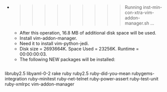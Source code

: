 * >>>>>>>>> Running inst-min-con-xtra-vim-addon-manager.sh ...
  * After this operation, 16.8 MB of additional disk space will be used.
  * Install vim-addon-manager.
  * Need it to install vim-python-jedi.
  * Disk size = 2693664K. Space Used = 23256K. Runtime = 00:00:00:03.
  * The following NEW packages will be installed:
  ```bash
libruby2.5 libyaml-0-2 rake ruby ruby2.5
ruby-did-you-mean rubygems-integration ruby-minitest ruby-net-telnet ruby-power-assert
ruby-test-unit ruby-xmlrpc vim-addon-manager
  ```
